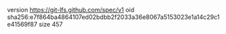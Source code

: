 version https://git-lfs.github.com/spec/v1
oid sha256:e7f864ba4864107ed02bdbb2f2033a36e8067a5153023e1a14c29c1e41569f87
size 457
